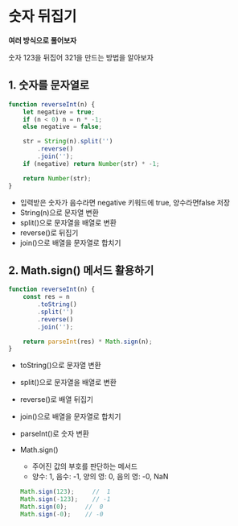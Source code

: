# 숫자 뒤집기

**여러 방식으로 풀어보자**

숫자 123을 뒤집어 321을 만드는 방법을 알아보자

## 1. 숫자를 문자열로

```jsx
function reverseInt(n) {
    let negative = true;
    if (n < 0) n = n * -1;
    else negative = false;

    str = String(n).split('')
        .reverse()
        .join('');
    if (negative) return Number(str) * -1;

    return Number(str);
}
```

- 입력받은 숫자가 음수라면 negative 키워드에 true, 양수라면false 저장
- String(n)으로 문자열 변환
- split()으로 문자열을 배열로 변환
- reverse()로 뒤집기
- join()으로 배열을 문자열로 합치기

## 2. Math.sign() 메서드 활용하기

```jsx
function reverseInt(n) {
    const res = n
        .toString()
        .split('')
        .reverse()
        .join('');

    return parseInt(res) * Math.sign(n);
}
```

- toString()으로 문자열 변환
- split()으로 문자열을 배열로 변환
- reverse()로 배열 뒤집기
- join()으로 배열을 문자열로 합치기
- parseInt()로 숫자 변환
- Math.sign()
    - 주어진 값의 부호를 판단하는 메서드
    - 양수: 1, 음수: -1, 양의 영: 0, 음의 영: -0, NaN

    ```jsx
    Math.sign(123);     //  1
    Math.sign(-123);    // -1
    Math.sign(0);     //  0
    Math.sign(-0);    // -0
    ```